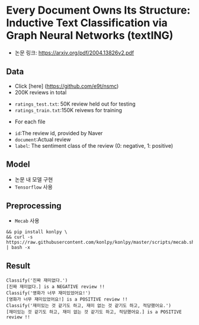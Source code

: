 # Every Document Owns Its Structure: Inductive Text Classification via Graph Neural Networks (textING)
* 논문 링크: <https://arxiv.org/pdf/2004.13826v2.pdf>


## Data
* Click [here] (https://github.com/e9t/nsmc)
* 200K reviews in total
- ```ratings_test.txt```: 50K review held out for testing
- ```ratings_train.txt```:150K reivews for training
* For each file
- ```id```:The review id, provided by Naver
- ```document```:Actual review
- ```label```: The sentiment class of the review (0: negative, 1: positive)

## Model
* 논문 내 모델 구현
* ```Tensorflow``` 사용

## Preprocessing
* ```Mecab``` 사용
```!set -x \
&& pip install konlpy \
&& curl -s https://raw.githubusercontent.com/konlpy/konlpy/master/scripts/mecab.sh | bash -x 
```

## Result
```
Classify('진짜 재미없다.')
[진짜 재미없다.] is a NEGATIVE review !!
Classify('영화가 너무 재미있었어요!')
[영화가 너무 재미있었어요!] is a POSITIVE review !!
Classify('재미있는 것 같기도 하고, 재미 없는 것 같기도 하고, 적당했어요.')
[재미있는 것 같기도 하고, 재미 없는 것 같기도 하고, 적당했어요.] is a POSITIVE review !!
```


